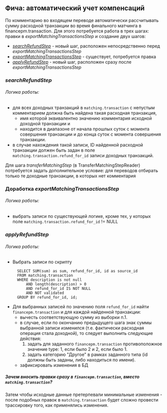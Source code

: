 ## Фича: автоматический учет компенсаций

По комментарию во входящем переводе автоматически рассчитывать сумму расходной транзакции во время финального матчинга в financepm.transaction.
Для этого потребуется работа в трех шагах: правки в _exportMatchingTransactionsStep_ и создание двух шагов:
- [_searchRefundStep_](#searchrefundstep) - новый шаг, расположен непосредственно перед _exportMatchingTransactionsStep_
- [_exportMatchingTransactionsStep_](#доработка-exportMatchingTransactionsStep) - существует, потребуется правка
- [_applyRefundStep_](#applyrefundstep) - новый шаг, расположен сразу после _exportMatchingTransactionsStep_

### _searchRefundStep_

###### Логика работы:
- для всех доходных транзакций в `matching.transaction` с непустым комментарием должна быть найдена такая расходная транзакция,
  - имя которой эквивалентно значению комментария исходной доходной транзакции и 
  - находится в диапазоне от начала прошлых суток с момента совершения транзакции и до конца суток с момента совершения транзакции.
- в случае нахождения такой записи, ID найденной расходной транзакции должен быть задан в поле `matching.transaction.refund_for_id` записи доходных транзакций.

Для шага _transferMatchingStep_ (в TransferMatchingStepReader) потребуется задать дополнительное условие: для переводов отбирать только те доходные транзакции, в которых нет комментария


### Доработка _exportMatchingTransactionsStep_

###### Логика работы:
- выбрать записи по существующей логике, кроме тех, у которых поле `matching.transaction.refund_for_id` != NULL


### _applyRefundStep_

###### Логика работы:
- Выбрать записи по скрипту
  ```
    SELECT SUM(sum) as sum, refund_for_id, id as source_id
    FROM matching.transaction 
    WHERE description is not null 
        AND length(description) > 0 
        AND refund_for_id IS NOT NULL 
        AND NOT validated
    GROUP BY refund_for_id, id;
    ```
- Для выбранных записей по значению поля `refund_for_id` найти `financepm.transaction` и
  для каждой найденной транзакции:
    - вычесть соответствующую сумму из выборки п.1.
    - в случае, если по окончанию предыдущего шага знак суммы выбранной записи изменился (т.е. фактически расходная операция стала доходной), 
      то следует выполнить следующие действия:
        1) задать для заданного `financepm.transaction` противоположное значение type: 1, если было 2 и 2, если было 1.
        2) задать категорию "Другое" в рамках заданного типа (id должны быть заданы, либо находиться по имени).
    - зафиксировать изменения в БД

##### Зачем вносить правки сразу в `financepm.transaction`, вместо `matching.transaction`?
Затем чтобы исходные данные претерпевали минимальные изменения - после подобных правок в `matching.transaction`
будет сложно провести трассировку того, как применялись изменения.
